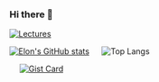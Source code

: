 ### Hi there 👋

[![Lectures](https://img.shields.io/badge/Watch-Lectures-green?style=flat&logo=penpot&cacheSeconds=3600)](https://sites.google.com/view/elon-courses)

[![Elon's GitHub stats](https://github-readme-stats.vercel.app/api?username=elonezra&show_icons=true&show=prs_merged,prs_merged_percentage)](https://github.com/anuraghazra/github-readme-stats&show_icons=true) &emsp; ![Top Langs](https://github-readme-stats.vercel.app/api/top-langs/?username=elonezra&size_weight=0.5&count_weight=0.5)


 &emsp; [![Gist Card](https://github-readme-stats.vercel.app/api/pin/?username=Elon-and-Yosef-games-design&repo=Protests)]([https://github.com/elonezra/deeplearningproject](https://github.com/Elon-and-Yosef-games-design/Protests))



<!--
**elonezra/elonezra** is a ✨ _special_ ✨ repository because its `README.md` (this file) appears on your GitHub profile.

Here are some ideas to get you started:

- 🔭 I’m currently working on ...
- 🌱 I’m currently learning ...
- 👯 I’m looking to collaborate on ...
- 🤔 I’m looking for help with ...
- 💬 Ask me about ...
- 📫 How to reach me: ...
- 😄 Pronouns: ...
- ⚡ Fun fact: ...
-->
